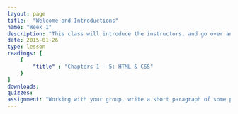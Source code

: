 ```yaml
---
layout: page
title:  "Welcome and Introductions"
name: "Week 1"
description: "This class will introduce the instructors, and go over an evolution in multimedia storytelling. It will also cover three (or more) modes of consumption for news stories, and dissect how they affect content."
date: 2015-01-26
type: lesson
readings: [
    {
        "title" : "Chapters 1 - 5: HTML & CSS"
    }
]
downloads: 
quizzes: 
assignment: "Working with your group, write a short paragraph of some possible ways a traditional story could be presented in different mediums, leveraging story content. Turn in on bCourses."
---
```

